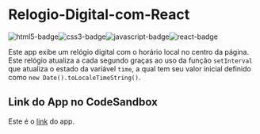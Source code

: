 # Relogio-Digital-com-React

<div style="display: flex; flex-direction: row;">
  <img alt="html5-badge" src="https://img.shields.io/badge/HTML5-E34F26?style=for-the-badge&logo=html5&logoColor=white">
  <img alt="css3-badge" src="https://img.shields.io/badge/CSS3-1572B6?style=for-the-badge&logo=css3&logoColor=white">
  <img alt="javascript-badge" src="https://img.shields.io/badge/JavaScript-323330?style=for-the-badge&logo=javascript&logoColor=F7DF1E">
  <img alt="react-badge" src="https://img.shields.io/badge/React-20232A?style=for-the-badge&logo=react&logoColor=61DAFB">
</div>

Este app exibe um relógio digital com o horário local no centro da página. Este relógio atualiza a cada segundo graças ao uso da função `setInterval` que atualiza o estado da variável `time`, a qual tem seu valor inicial definido como `new Date().toLocaleTimeString()`.


## Link do App no CodeSandbox

Este é o [link](https://feh9tb.csb.app/) do app.
